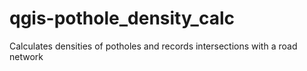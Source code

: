 # qgis-pothole_density_calc
Calculates densities of potholes and records intersections with a road network
